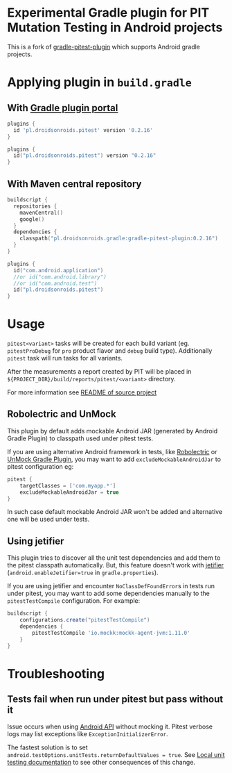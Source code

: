 # Experimental Gradle plugin for PIT Mutation Testing in Android projects
This is a fork of [gradle-pitest-plugin](https://github.com/szpak/gradle-pitest-plugin)
which supports Android gradle projects.

# Applying plugin in `build.gradle`
## With [Gradle plugin portal](https://plugins.gradle.org/plugin/pl.droidsonroids.pitest)

```groovy
plugins {
  id 'pl.droidsonroids.pitest' version '0.2.16'
}
```

```kotlin
plugins {
  id("pl.droidsonroids.pitest") version "0.2.16"
}
```

## With Maven central repository
```kotlin
buildscript {
  repositories {
    mavenCentral()
    google()
  }
  dependencies {
    classpath("pl.droidsonroids.gradle:gradle-pitest-plugin:0.2.16")
  }
}

plugins {
  id("com.android.application")
  //or id("com.android.library")
  //or id("com.android.test")
  id("pl.droidsonroids.pitest")
}
```

# Usage
`pitest<variant>` tasks will be created for each build variant
(eg. `pitestProDebug` for `pro` product flavor and `debug` build type).
Additionally `pitest` task will run tasks for all variants.

After the measurements a report created by PIT will be placed in `${PROJECT_DIR}/build/reports/pitest/<variant>` directory.

For more information see [README of source project](https://github.com/szpak/gradle-pitest-plugin/blob/master/README.md)

## Robolectric and UnMock
This plugin by default adds mockable Android JAR (generated by Android Gradle Plugin) to classpath
used under pitest tests.

If you are using alternative Android framework in tests, like [Robolectric](http://robolectric.org/) or
[UnMock Gradle Plugin](https://github.com/bjoernQ/unmock-plugin), you may want to add `excludeMockableAndroidJar`
to pitest configuration eg:
```groovy
pitest {
    targetClasses = ['com.myapp.*']
    excludeMockableAndroidJar = true
}
```
In such case default mockable Android JAR won't be added and alternative one will be used under tests.

## Using jetifier
This plugin tries to discover all the unit test dependencies and add them to the pitest classpath automatically.
But, this feature doesn't work with [jetifier](https://developer.android.com/studio/command-line/jetifier)
(`android.enableJetifier=true` in `gradle.properties`). 

If you are using jetifier and encounter `NoClassDefFoundError`s in tests run under pitest, you may want to add 
some dependencies manually to the `pitestTestCompile` configuration. For example:
```groovy
buildscript {
    configurations.create("pitestTestCompile")
    dependencies {
        pitestTestCompile 'io.mockk:mockk-agent-jvm:1.11.0'
    }
}
```

# <a name="troubleshooting"></a> Troubleshooting
## Tests fail when run under pitest but pass without it
Issue occurs when using [Android API](https://developer.android.com/reference/packages.html)
without mocking it.
Pitest verbose logs may list exceptions like `ExceptionInitializerError`.

The fastest solution is to set `android.testOptions.unitTests.returnDefaultValues = true`.
See [Local unit testing documentation](https://developer.android.com/training/testing/unit-testing/local-unit-tests.html#error-not-mocked)
to see other consequences of this change.
